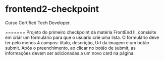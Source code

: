 # frontend2-checkpoint
Curso Certified Tech Developer.

=======
Projeto do primeiro checkpoint da matéria FrontEnd II, consisite em criar um formulário para que o usuário crie uma lista. 
O formulário deve ter pelo menos 4 campos: título, descrição, Url da imagem e um botão submit. 
Após o preenchimento, ao clicar no botão de submit, as informações devem ser adicionadas a um novo card na página.

